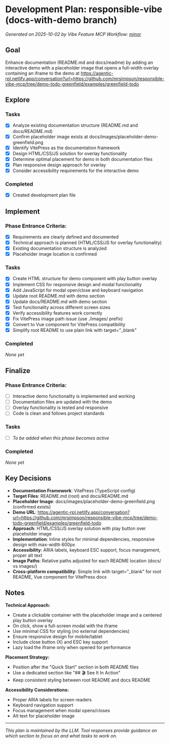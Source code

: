 # Development Plan: responsible-vibe (docs-with-demo branch)

*Generated on 2025-10-02 by Vibe Feature MCP*
*Workflow: [minor](https://mrsimpson.github.io/responsible-vibe-mcp/workflows/minor)*

## Goal
Enhance documentation (README.md and docs/readme) by adding an interactive demo with a placeholder image that opens a full-width overlay containing an iframe to the demo at https://agentic-rpl.netlify.app/conversation?url=https://github.com/mrsimpson/responsible-vibe-mcp/tree/demo-todo-greenfield/examples/greenfield-todo

## Explore
### Tasks
- [x] Analyze existing documentation structure (README.md and docs/README.md)
- [x] Confirm placeholder image exists at docs/images/placeholder-demo-greenfield.png
- [x] Identify VitePress as the documentation framework
- [x] Design HTML/CSS/JS solution for overlay functionality
- [x] Determine optimal placement for demo in both documentation files
- [x] Plan responsive design approach for overlay
- [x] Consider accessibility requirements for the interactive demo

### Completed
- [x] Created development plan file

## Implement

### Phase Entrance Criteria:
- [x] Requirements are clearly defined and documented
- [x] Technical approach is planned (HTML/CSS/JS for overlay functionality)
- [x] Existing documentation structure is analyzed
- [x] Placeholder image location is confirmed

### Tasks
- [x] Create HTML structure for demo component with play button overlay
- [x] Implement CSS for responsive design and modal functionality
- [x] Add JavaScript for modal open/close and keyboard navigation
- [x] Update root README.md with demo section
- [x] Update docs/README.md with demo section
- [x] Test functionality across different screen sizes
- [x] Verify accessibility features work correctly
- [x] Fix VitePress image path issue (use ./images/ prefix)
- [x] Convert to Vue component for VitePress compatibility
- [x] Simplify root README to use plain link with target="_blank"

### Completed
*None yet*

## Finalize

### Phase Entrance Criteria:
- [ ] Interactive demo functionality is implemented and working
- [ ] Documentation files are updated with the demo
- [ ] Overlay functionality is tested and responsive
- [ ] Code is clean and follows project standards

### Tasks
- [ ] *To be added when this phase becomes active*

### Completed
*None yet*

## Key Decisions
- **Documentation Framework**: VitePress (TypeScript config)
- **Target Files**: README.md (root) and docs/README.md 
- **Placeholder Image**: docs/images/placeholder-demo-greenfield.png (confirmed exists)
- **Demo URL**: https://agentic-rpl.netlify.app/conversation?url=https://github.com/mrsimpson/responsible-vibe-mcp/tree/demo-todo-greenfield/examples/greenfield-todo
- **Approach**: HTML/CSS/JS overlay solution with play button over placeholder image
- **Implementation**: Inline styles for minimal dependencies, responsive design with max-width 600px
- **Accessibility**: ARIA labels, keyboard ESC support, focus management, proper alt text
- **Image Paths**: Relative paths adjusted for each README location (docs/ vs images/)
- **Cross-platform compatibility**: Simple link with target="_blank" for root README, Vue component for VitePress docs

## Notes
**Technical Approach:**
- Create a clickable container with the placeholder image and a centered play button overlay
- On click, show a full-screen modal with the iframe
- Use minimal CSS for styling (no external dependencies)
- Ensure responsive design for mobile/tablet
- Include close button (X) and ESC key support
- Lazy load the iframe only when opened for performance

**Placement Strategy:**
- Position after the "Quick Start" section in both README files
- Use a dedicated section like "## 🎬 See It In Action" 
- Keep consistent styling between root README and docs README

**Accessibility Considerations:**
- Proper ARIA labels for screen readers
- Keyboard navigation support
- Focus management when modal opens/closes
- Alt text for placeholder image

---
*This plan is maintained by the LLM. Tool responses provide guidance on which section to focus on and what tasks to work on.*
